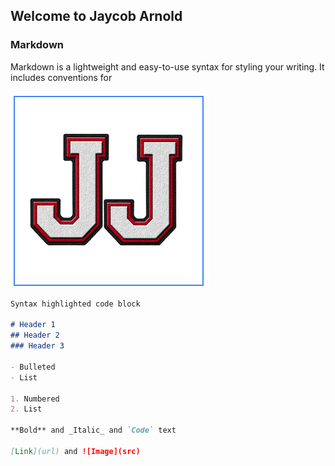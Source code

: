 ## Welcome to Jaycob Arnold

### Markdown

Markdown is a lightweight and easy-to-use syntax for styling your writing. It includes conventions for

![image](jj.png)

```markdown
Syntax highlighted code block

# Header 1
## Header 2
### Header 3

- Bulleted
- List

1. Numbered
2. List

**Bold** and _Italic_ and `Code` text

[Link](url) and ![Image](src)
```
